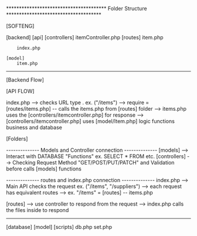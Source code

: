 *************************************** Folder Structure *************************************

[SOFTENG]

[backend]
    [api]
        [controllers] 
            itemController.php
        [routes]
            item.php

        index.php

    [model]
        item.php 

---------------------------------------------------------------------------------------------------------
[Backend Flow]

[API FLOW]

index.php --> checks URL type . ex. ("/items")
--> require = [routes/items.php] -- calls the items.php from [routes] folder
--> items.php uses the [controllers/itemcontroller.php] for response
--> [controllers/itemcontroller.php] uses [model/Item.php] logic functions business and database

[Folders]

-------------- Models and Controller connection --------------
[models]        --> Interact with DATABASE "Functions" ex. SELECT * FROM etc.
[controllers]   --> Checking Request Method "GET/POST/PUT/PATCH" and Validation before calls [models] functions

-------------- routes and index.php connection --------------
index.php       --> Main API checks the request ex. ("/items", "/suppliers")
                --> each request has equivalent routes
                --> ex. "/items" = [routes] -- items.php

[routes]        -->  use controller to respond from the request 
                --> index.php calls the files inside to respond










-------------------------------------------------------------------------------------------------



[database]
    [model]
    [scripts]
    db.php
    set.php